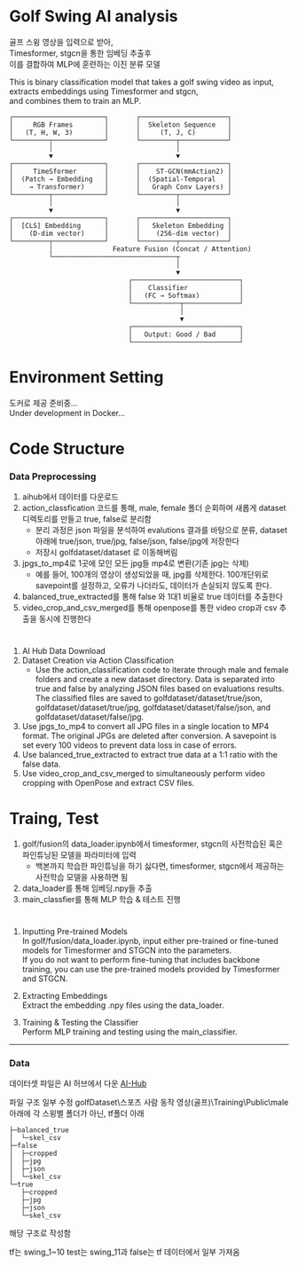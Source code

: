 # Golf Swing AI analysis
골프 스윙 영상을 입력으로 받아,  
Timesformer, stgcn을 통한 임베딩 추출후  
이를 결합하여 MLP에 훈련하는 이진 분류 모델  

This is binary classification model that takes a golf swing video as input, 
extracts embeddings using Timesformer and stgcn,  
and combines them to train an MLP.

```
┌───────────────────────┐       ┌──────────────────────┐
│     RGB Frames        │       │  Skeleton Sequence   │
│   (T, H, W, 3)        │       │     (T, J, C)        │
└─────────┬─────────────┘       └─────────┬────────────┘
          │                               │
          ▼                               ▼
┌───────────────────────┐       ┌──────────────────────┐
│     TimeSformer       │       │    ST-GCN(mmAction2) │
│  (Patch → Embedding   │       │  (Spatial-Temporal   │
│    → Transformer)     │       │   Graph Conv Layers) │
└─────────┬─────────────┘       └─────────┬────────────┘
          │                               │
          ▼                               ▼
┌───────────────────────┐       ┌──────────────────────┐
│  [CLS] Embedding      │       │   Skeleton Embedding │
│    (D-dim vector)     │       │    (256-dim vector)  │
└─────────┬─────────────┘       └─────────┬────────────┘
          │               Feature Fusion (Concat / Attention)
          └───────────────────────────────┬
                                          │
                                          ▼
                              ┌───────────────────────────┐
                              │    Classifier             │
                              │   (FC → Softmax)          │
                              └────────────┬──────────────┘
                                           │
                                           ▼
                              ┌───────────────────────────┐
                              │   Output: Good / Bad      │
                              └───────────────────────────┘
```

# Environment Setting
도커로 제공 준비중...  
Under development in Docker...  

  
# Code Structure  
### Data Preprocessing
1. aihub에서 데이터를 다운로드
2. action_classfication 코드를 통해, male, female 폴더 순회하며 새롭게 dataset 디렉토리를 만들고 true, false로 분리함
    - 분리 과정은 json 파일을 분석하여 evalutions 결과를 바탕으로 분류, dataset 아래에 true/json, true/jpg, false/json, false/jpg에 저장한다
    - 저장시 golfdataset/dataset 로 이동해버림
3. jpgs_to_mp4로 1곳에 모인 모든 jpg들 mp4로 변환(기존 jpg는 삭제)
    - 예를 들어, 100개의 영상이 생성되었을 때, jpg를 삭제한다. 100개단위로 savepoint를 설정하고, 오류가 나더라도, 데이터가 손실되지 않도록 한다.
4. balanced_true_extracted를 통해 false 와 1대1 비율로 true 데이터를 추출한다
5. video_crop_and_csv_merged를 통해 openpose를 통한 video crop과 csv 추출을 동시에 진행한다
#
1. AI Hub Data Download
2. Dataset Creation via Action Classification
    - Use the action_classification code to iterate through male and female folders and create a new dataset directory. Data is separated into true and false by analyzing JSON files based on evaluations results. The classified files are saved to golfdataset/dataset/true/json, golfdataset/dataset/true/jpg, golfdataset/dataset/false/json, and golfdataset/dataset/false/jpg.
3. Use jpgs_to_mp4 to convert all JPG files in a single location to MP4 format. The original JPGs are deleted after conversion. A savepoint is set every 100 videos to prevent data loss in case of errors.
4. Use balanced_true_extracted to extract true data at a 1:1 ratio with the false data.
5. Use video_crop_and_csv_merged to simultaneously perform video cropping with OpenPose and extract CSV files.

# Traing, Test
1. golf/fusion의 data_loader.ipynb에서 timesformer, stgcn의 사전학습된 혹은 파인튜닝된 모델을 파라미터에 입력  
    - 백본까지 학습한 파인튜닝을 하기 싫다면, timesformer, stgcn에서 제공하는 사전학습 모델을 사용하면 됨  
2. data_loader를 통해 임베딩.npy들 추출  
3. main_classfier를 통해 MLP 학습 & 테스트 진행  
#  
1. Inputting Pre-trained Models  
In golf/fusion/data_loader.ipynb, input either pre-trained or fine-tuned models for Timesformer and STGCN into the parameters.  
          If you do not want to perform fine-tuning that includes backbone training, you can use the pre-trained models provided by Timesformer and STGCN.  

2. Extracting Embeddings  
Extract the embedding .npy files using the data_loader.  

3. Training & Testing the Classifier  
Perform MLP training and testing using the main_classifier.  
---
### Data

데이터셋 파일은 AI 허브에서 다운 [AI-Hub](https://www.aihub.or.kr/aihubdata/data/view.do?currMenu=&topMenu=&aihubDataSe=data&dataSetSn=65)

파일 구조 일부 수정
golfDataset\스포츠 사람 동작 영상(골프)\Training\Public\male 아래에 각 스윙별 폴더가 아닌,
tf폴더 아래

```
├─balanced_true
│  └─skel_csv
├─false
│  ├─cropped
│  ├─jpg
│  ├─json
│  └─skel_csv
└─true
   ├─cropped
   ├─jpg
   ├─json
   └─skel_csv
```


해당 구조로 작성함


tf는 swing_1~10
test는 swing_11과 false는 tf 데이터에서 일부 가져옴
